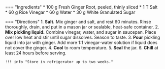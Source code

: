 === "Ingredients"
    * 100 g Fresh Ginger Root, peeled, thinly sliced
    * 1 T Salt
    * 60 g Rice Vinegar
    * 60 g Water
    * 30 g White Granulated Sugar

=== "Directions"
    1. **Salt.** Mix ginger and salt, and rest 60 minutes. Rinse thoroughly, drain, and put in a mason jar or sealable, heat-safe container.
    2. **Mix pickling liquid.** Combine vinegar, water, and sugar in saucepan. Place over low heat and stir until sugar dissolves. Season to taste.
    3. **Pour** pickling liquid into jar with ginger. Add more 1:1 vinegar-water solution if liquid does not cover the ginger.
    4. **Cool** to room temperature.
    5. **Seal** the jar.
    6. **Chill** at least 24 hours before serving.

    !!! info "Store in refrigerator up to two weeks."

[^bittman]:
    {{ cite.bittman_how_to_cook_everything }}
    "Pickled Ginger."
    304.
